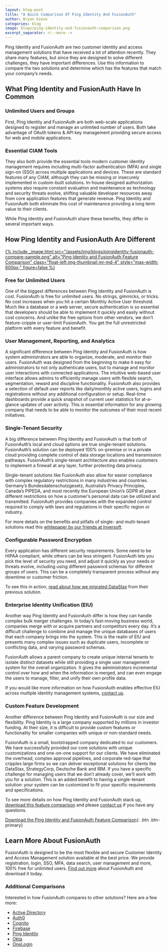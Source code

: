 ```yaml
---
layout: blog-post
title: "A Quick Comparison Of Ping Identity And FusionAuth"
author: Bryan Giese
categories: blog
image: blogs/ping-identity-and-fusionauth-comparison.png
excerpt_separator: <!--more-->
---
```


Ping Identity and FusionAuth are two customer identity and access management solutions that have received a lot of attention recently. They share many features, but since they are designed to solve different challenges, they have important differences. Use this information to compare the two solutions and determine which has the features that match your company’s needs.
<!--more-->

## What Ping Identity and FusionAuth Have In Common

### Unlimited Users and Groups

First, Ping Identity and FusionAuth are both web-scale applications designed to register and manage an unlimited number of users. Both take advantage of OAuth tokens & API key management providing secure access for web and mobile applications.

### Essential CIAM Tools

They also both provide the essential tools modern customer identity management requires including multi-factor authentication (MFA) and single sign-on (SSO) across multiple applications and devices. These are standard features of any CIAM, although they can be missing or insecurely implemented in custom-built solutions. In-house designed authorization systems also require constant evaluation and maintenance as technology and security threats evolve, shifting valuable developer resources away from core application features that generate revenue. Ping Identity and FusionAuth both eliminate this cost of maintenance providing a long term value to their clients.

While Ping Identity and FusionAuth share these benefits, they differ in several important ways.

## How Ping Identity and FusionAuth Are Different

[{% include _image.html src="/assets/img/blogs/pingidentity-fusionauth-compare-sample.png" alt="Ping Identity and FusionAuth Feature Comparison" class="float-left img-thumbnail mr-md-4" style="max-width: 600px;" figure=false %}](https://fusionauth.io/resources/fusionauth-vs-ping-identity.pdf "Download the Ping Identity and FusionAuth Feature Comparison")

### Free for Unlimited Users
One of the biggest differences between Ping Identity and FusionAuth is cost. FusionAuth is free for unlimited users. No strings, gimmicks, or tricks. No cost increases when you hit a certain Monthly Active User threshold. Much like a database or a web server, secure authentication is so essential that developers should be able to implement it quickly and easily without cost concerns. And unlike the free options from other vendors, we don’t feature-cripple or user-limit FusionAuth. You get the full unrestricted platform with every feature and benefit.

### User Management, Reporting, and Analytics

A significant difference between Ping Identity and FusionAuth is how system administrators are able to organize, moderate, and monitor their users. FusionAuth was designed from the beginning to make it easy for administrators to not only authenticate users, but to manage and monitor user interactions with connected applications. The intuitive web-based user interface allows admins to efficiently manage users with flexible search, segmentation, reward and discipline functionality. FusionAuth also provides a selection of default user reports like daily/monthly active users, logins and registrations without any additional configuration or setup. Real-time dashboards provide a quick snapshot of current user statistics for at-a-glance updates of user activity. This is essential information for any growing company that needs to be able to monitor the outcomes of their most recent initiatives.

### Single-Tenant Security

A big difference between Ping Identity and FusionAuth is that both of FusionAuth’s local and cloud options are true single-tenant solutions. FusionAuth’s solution can be deployed 100% on-premise or in a private cloud providing complete control of data storage locations and transmission pathways. FusionAuth’s single-tenant architecture also enables customers to implement a firewall at any layer, further protecting data privacy.

Single-tenant solutions like FusionAuth also allow for easier compliance with complex regulatory restrictions in many industries and countries. Germany’s Bundesdatenschutzgesetz, Australia’s Privacy Principles, Canada’s PIPEDA, and most recently the European Union’s GDPR all place different restrictions on how a customer’s personal data can be utilized and transmitted. FusionAuth provides companies with the expanded control required to comply with laws and regulations in their specific region or industry.

For more details on the benefits and pitfalls of single- and multi-tenant solutions read this [whitepaper by our friends at Inversoft](https://www.inversoft.com/resource/single-tenant-vs-multi-tenant "Read more about single- and multi-tenant identity solutions").

### Configurable Password Encryption

Every application has different security requirements. Some need to be HIPAA compliant, while others can be less stringent. FusionAuth lets you pick the level of security you need, and adjust it quickly as your needs or threats evolve, including using different password schemas for different groups of users. This can be a completely transparent process without any downtime or customer friction.

To see this in action, [read about how we migrated DataStax](https://www.inversoft.com/resource/datastax-case-study "Read about DataStax migration") from their previous solution.

### Enterprise Identity Unification (EIU)

Another way Ping Identity and FusionAuth differ is how they can handle complex bulk merger challenges. In today’s fast-moving business world, companies merge with or acquire partners and competitors every day. It’s a difficult challenge to combine and manage the unique databases of users that each company brings into the system. This is the realm of EIU and presents many complex issues such as duplicate users, incomplete or conflicting data, and varying password schemas.

FusionAuth allows a parent company to create unique internal tenants to isolate distinct datasets while still providing a single user management system for the overall organization. It gives the administrators incremental control over how and when the information is merged, and can even engage the users to manage, filter, and unify their own profile data.

If you would like more information on how FusionAuth enables effective EIU across multiple identity management systems, [contact us](https://fusionauth.io/contact "Contact us today!").

### Custom Feature Development

Another difference between Ping Identity and FusionAuth is our size and flexibility. Ping Identity is a large company supported by millions in investor funding. At their size, it is difficult to provide custom features or functionality for smaller companies with unique or non-standard needs.

FusionAuth is a small, bootstrapped company dedicated to our customers. We have successfully provided our core solutions with unique customizations and one-on-one support for our clients. We have eliminated the overhead, complex approval pipelines, and corporate red-tape that cripples large firms so we can deliver exceptional solutions for clients like DataStax, StrategyCorp, Deutsche Bank and IBM. If you have a specific challenge for managing users that we don’t already cover, we’ll work with you for a solution. This is an added benefit to having a single-tenant solution: your system can be customized to fit your specific requirements and specifications.

To see more details on how Ping Identity and FusionAuth stack up, [download this feature comparison](https://fusionauth.io/resources/fusionauth-vs-ping-identity.pdf "Ping Identity and FusionAuth Feature Comparison") and please [contact us](https://fusionauth.io/contact "Contact Us") if you have any questions.

[Download the Ping Identity and FusionAuth Feature Comparison](https://fusionauth.io/resources/fusionauth-vs-ping-identity.pdf "Ping Identity and FusionAuth Feature Comparison"){: .btn .btn-primary}

## Learn More About FusionAuth
FusionAuth is designed to be the most flexible and secure Customer Identity and Access Management solution available at the best price. We provide registration, login, SSO, MFA, data search, user management and more, 100% free for unlimited users. [Find out more](https://fusionauth.io "FusionAuth Home") about FusionAuth and download it today.

### Additional Comparisons

Interested in how FusionAuth compares to other solutions? Here are a few more:
- [Active Directory](link "Active Directory and FusionAuth")
- [Auth0](/blog/2018/10/19/auth0-and-fusionauth-a-tale-of-two-solutions "Auth0 and FusionAuth")
- [Cognito](link "Cognito and FusionAuth")
- [Firebase](link "Firebase and FusionAuth")
- [Ping Identity](link "Ping Identity and FusionAuth")
- [Okta](/blog/2018/10/16/8-things-to-know-about-okta-and-fusionauth "Okta and FusionAuth")
- [OneLogin](link "OneLogin and FusionAuth")
